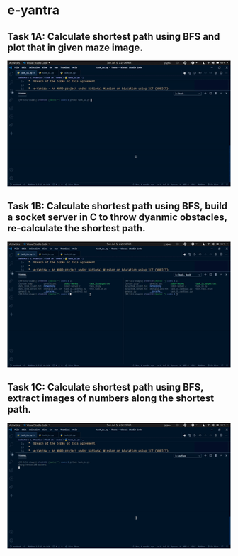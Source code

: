 # e-yantra

## Task 1A: Calculate shortest path using BFS and plot that in given maze image.

![Task 1A Demo](t1a.gif)

## Task 1B: Calculate shortest path using BFS, build a socket server in C to throw dyanmic obstacles, re-calculate the shortest path.

![Task 1B Demo](t1b.gif)

## Task 1C: Calculate shortest path using BFS, extract images of numbers along the shortest path.

![Task 1C Demo](t1c.gif)
